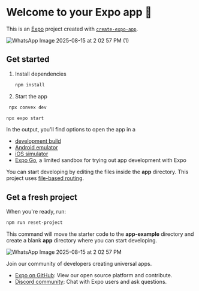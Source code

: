 # Welcome to your Expo app 👋

This is an [Expo](https://expo.dev) project created with [`create-expo-app`](https://www.npmjs.com/package/create-expo-app).

![WhatsApp Image 2025-08-15 at 2 02 57 PM (1)](https://github.com/user-attachments/assets/29eaa510-e1ad-4cfc-a38a-1f858d1ccc3a)

## Get started

1. Install dependencies

   ```bash
   npm install
   ```

2. Start the app

  ```bash
   npx convex dev
   ```
   ```bash
   npx expo start
   ```

In the output, you'll find options to open the app in a

- [development build](https://docs.expo.dev/develop/development-builds/introduction/)
- [Android emulator](https://docs.expo.dev/workflow/android-studio-emulator/)
- [iOS simulator](https://docs.expo.dev/workflow/ios-simulator/)
- [Expo Go](https://expo.dev/go), a limited sandbox for trying out app development with Expo

You can start developing by editing the files inside the **app** directory. This project uses [file-based routing](https://docs.expo.dev/router/introduction).

## Get a fresh project

When you're ready, run:

```bash
npm run reset-project
```

This command will move the starter code to the **app-example** directory and create a blank **app** directory where you can start developing.


![WhatsApp Image 2025-08-15 at 2 02 57 PM](https://github.com/user-attachments/assets/fb3900f8-ed76-4821-84bb-86c335c133e8)




Join our community of developers creating universal apps.

- [Expo on GitHub](https://github.com/expo/expo): View our open source platform and contribute.
- [Discord community](https://chat.expo.dev): Chat with Expo users and ask questions.
